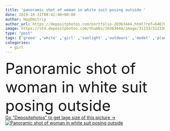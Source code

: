 ```yaml
---
title: 'panoramic shot of woman in white suit posing outside '
date: 2019-10-31T08:42:40+00:00
author: HayDmitriy
author_url: https://depositphotos.com/portfolio-20363444.html?ref=64678756
image: https://st4.depositphotos.com/thumbs/20363444/image/31233/312330804/api_thumb_450.jpg?forcejpeg=true
type: "post"
tags: ['green' ,'white' ,'girl' ,'sunlight' ,'outdoors' ,'model' ,'plant' ,'leaves' ,'sunshine' ,'sunny' ,'flora' ,'style' ,'fashion' ,'suit' ,'stylish' ,'woman' ,'trendy' ,'panorama' ,'panoramic' ,'outside' ,'posing' ,'daylight' ,'fashionable' ,'daytime' ,'modeling' ,'partial' ,'Cropped' ,'one person' ,'young adult' ,'Fashion Shoot' ]
categories: 
  - girl
---
```

<div aling="center">
            <font size="60"> Panoramic shot of woman in white suit posing outside</font>   
</div>
<div>
    <a href='https://depositphotos.com/312330804/stock-photo-panoramic-shot-woman-white-suit.html?ref=64678756' target=_blank > Go "Depositphotos" to get lage size of this picture ->
        <img href='https://depositphotos.com/312330804/stock-photo-panoramic-shot-woman-white-suit.html?ref=64678756' src='https://st4.depositphotos.com/20363444/31233/i/950/depositphotos_312330804-stock-photo-panoramic-shot-woman-white-suit.jpg?forcejpeg=true' alt='Panoramic shot of woman in white suit posing outside' >
    </a>
</div>
